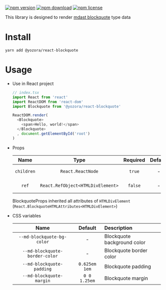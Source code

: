 [![npm version](https://img.shields.io/npm/v/@yozora/react-blockquote.svg)](https://www.npmjs.com/package/@yozora/react-blockquote)
[![npm download](https://img.shields.io/npm/dm/@yozora/react-blockquote.svg)](https://www.npmjs.com/package/@yozora/react-blockquote)
[![npm license](https://img.shields.io/npm/l/@yozora/react-blockquote.svg)](https://www.npmjs.com/package/@yozora/react-blockquote)


This library is designed to render [mdast blockquote][] type data


# Install

  ```shell
  yarn add @yozora/react-blockquote
  ```

# Usage
  * Use in React project

    ```typescript
    // index.tsx
    import React from 'react'
    import ReactDOM from 'react-dom'
    import Blockquote from '@yozora/react-blockquote'

    ReactDOM.render(
      <Blockquote>
        <span>Hello, world!</span>
      </Blockquote>
      , document.getElementById('root')
    )
    ```

  * Props

     Name       | Type                              | Required  | Default | Description
    :----------:|:---------------------------------:|:---------:|:-------:|:-------------
     `children` | `React.ReactNode`                 | `true`    | -       | Blockquote content
     `ref`      | `React.RefObject<HTMLDivElement>` | `false`   | -       | Forwarded ref callback

    BlockquoteProps inherited all attributes of `HTMLDivElement` (`React.BlockquoteHTMLAttributes<HTMLDivElement>`)

  * CSS variables

     Name                           | Default       |  Description
    :------------------------------:|:-------------:|:-----------------------
     `--md-blockquote-bg-color`     | -             | Blockquote background color
     `--md-blockquote-border-color` | -             | Blockquote border color
     `--md-blockquote-padding`      | `0.625em 1em` | Blockquote padding
     `--md-blockquote-margin`       | `0 0 1.25em`  | Blockquote margin

[mdast blockquote]: https://github.com/syntax-tree/mdast#blockquote
